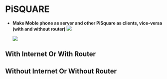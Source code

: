 # PiSQUARE
* **Make Moble phone as server and other PiSquare as clients, vice-versa (with and without  router)**
    <img src = "https://github.com/sbcshop/PiSquare/blob/main/images/gif3.gif" />
    
    <img src = "https://github.com/sbcshop/PiSquare/blob/main/images/app.jpg" />


## With Internet Or With Router
## Without Internet Or Without Router
